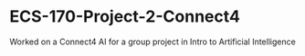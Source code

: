 # ECS-170-Project-2-Connect4
Worked on a Connect4 AI for a group project in Intro to Artificial Intelligence
